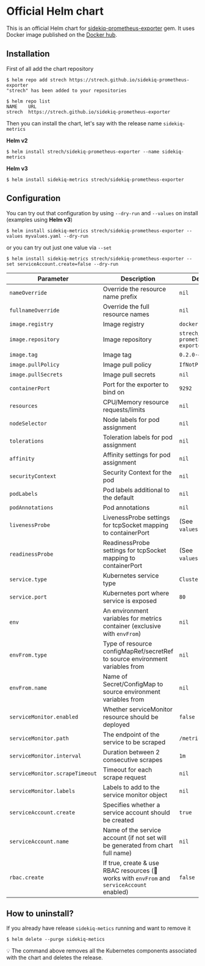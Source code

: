 # Official Helm chart

This is an official Helm chart for [sidekiq-prometheus-exporter](https://github.com/Strech/sidekiq-prometheus-exporter)
gem. It uses Docker image published on the [Docker hub](https://hub.docker.com/r/strech/sidekiq-prometheus-exporter).

## Installation

First of all add the chart repository

```console
$ helm repo add strech https://strech.github.io/sidekiq-prometheus-exporter
"strech" has been added to your repositories

$ helm repo list
NAME    URL
strech  https://strech.github.io/sidekiq-prometheus-exporter
```

Then you can install the chart, let's say with the release name `sidekiq-metrics`

**Helm v2**

```console
$ helm install strech/sidekiq-prometheus-exporter --name sidekiq-metrics
```

**Helm v3**

```console
$ helm install sidekiq-metrics strech/sidekiq-prometheus-exporter
```

## Configuration

You can try out that configuration by using `--dry-run` and `--values` on
install (examples using **Helm v3**)

```console
$ helm install sidekiq-metrics strech/sidekiq-prometheus-exporter --values myvalues.yaml --dry-run
```

or you can try out just one value via `--set`

```console
$ helm install sidekiq-metrics strech/sidekiq-prometheus-exporter --set serviceAccount.create=false --dry-run
```

| Parameter                      | Description                                                                                      | Default                              |
| ------------------------------ | ------------------------------------------------------------------------------------------------ | ------------------------------------ |
| `nameOverride`                 | Override the resource name prefix                                                                | `nil`                                |
| `fullnameOverride`             | Override the full resource names                                                                 | `nil`                                |
| `image.registry`               | Image registry                                                                                   | `docker.io`                          |
| `image.repository`             | Image repository                                                                                 | `strech/sidekiq-prometheus-exporter` |
| `image.tag`                    | Image tag                                                                                        | `0.2.0-4`                            |
| `image.pullPolicy`             | Image pull policy                                                                                | `IfNotPresent`                       |
| `image.pullSecrets`            | Image pull secrets                                                                               | `nil`                                |
| `containerPort`                | Port for the exporter to bind on                                                                 | `9292`                               |
| `resources`                    | CPU/Memory resource requests/limits                                                              | `nil`                                |
| `nodeSelector`                 | Node labels for pod assignment                                                                   | `nil`                                |
| `tolerations`                  | Toleration labels for pod assignment                                                             | `nil`                                |
| `affinity`                     | Affinity settings for pod assignment                                                             | `nil`                                |
| `securityContext`              | Security Context for the pod                                                                     | `nil`                                |
| `podLabels`                    | Pod labels additional to the default                                                             | `nil`                                |
| `podAnnotations`               | Pod annotations                                                                                  | `nil`                                |
| `livenessProbe`                | LivenessProbe settings for tcpSocket mapping to containerPort                                    | (See `values.yaml`)                  |
| `readinessProbe`               | ReadinessProbe settings for tcpSocket mapping to containerPort                                   | (See `values.yaml`)                  |
| `service.type`                 | Kubernetes service type                                                                          | `ClusterIP`                          |
| `service.port`                 | Kubernetes port where service is exposed                                                         | `80`                                 |
| `env`                          | An environment variables for metrics container (exclusive with `envFrom`)                        | `nil`                                |
| `envFrom.type`                 | Type of resource configMapRef/secretRef to source environment variables from                     | `nil`                                |
| `envFrom.name`                 | Name of Secret/ConfigMap to source environment variables from                                    | `nil`                                |
| `serviceMonitor.enabled`       | Whether serviceMonitor resource should be deployed                                               | `false`                              |
| `serviceMonitor.path`          | The endpoint of the service to be scraped                                                        | `/metrics`                           |
| `serviceMonitor.interval`      | Duration between 2 consecutive scrapes                                                           | `1m`                                 |
| `serviceMonitor.scrapeTimeout` | Timeout for each scrape request                                                                  | `nil`                                |
| `serviceMonitor.labels`        | Labels to add to the service monitor object                                                      | `nil`                                |
| `serviceAccount.create`        | Specifies whether a service account should be created                                            | `true`                               |
| `serviceAccount.name`          | Name of the service account (if not set will be generated from chart full name)                  | `nil`                                |
| `rbac.create`                  | If true, create & use RBAC resources (:anger: works with `envFrom` and `serviceAccount` enabled) | `false`                              |

## How to uninstall?

If you already have release `sidekiq-metics` running and want to remove it

```console
$ helm delete --purge sidekiq-metics
```

:bulb: The command above removes all the Kubernetes components associated with the chart and deletes the release.
